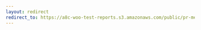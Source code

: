 ```yaml
---
layout: redirect
redirect_to: https://a8c-woo-test-reports.s3.amazonaws.com/public/pr-merge/45198/api/index.html
---
```

